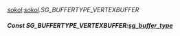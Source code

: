 _[sokol](../../modules/sokol/sokol-module.md):[sokol](../../modules/sokol/sokol-module.md).SG\_BUFFERTYPE\_VERTEXBUFFER_
##### Const SG\_BUFFERTYPE\_VERTEXBUFFER:[sg_buffer_type](../../modules/sokol/sokol-sg_buffer_type.md)
